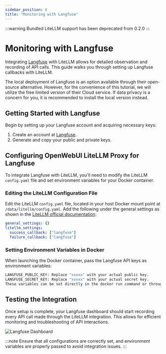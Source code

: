 ```yaml
---
sidebar_position: 6
title: "Monitoring with Langfuse"
---
```


:::warning
Bundled LiteLLM support has been deprecated from 0.2.0
:::

# Monitoring with Langfuse

Integrating [Langfuse](https://cloud.langfuse.com) with LiteLLM allows for detailed observation and recording of API calls.
This guide walks you through setting up Langfuse callbacks with LiteLLM.

The local deployment of Langfuse is an option available through their open-source alternative. However, for the convenience of this tutorial, we will utilize the free limited version of their Cloud service. If data privacy is a concern for you, it is recommended to install the local version instead.

## Getting Started with Langfuse

Begin by setting up your Langfuse account and acquiring necessary keys:

1. Create an account at [Langfuse](https://cloud.langfuse.com/auth/sign-up).
2. Generate and copy your public and private keys.

## Configuring OpenWebUI LiteLLM Proxy for Langfuse

To integrate Langfuse with LiteLLM, you'll need to modify the LiteLLM `config.yaml` file and set environment variables for your Docker container.

### Editing the LiteLLM Configuration File

Edit the LiteLLM `config.yaml` file, located in your host Docker mount point at `/data/litellm/config.yaml`.
Add the following under the general settings as shown in the [LiteLLM official documentation](https://litellm.vercel.app/docs/observability/langfuse_integration):

```yaml
general_settings: {}
litellm_settings:
  success_callback: ["langfuse"]
  failure_callback: ["langfuse"]
```

### Setting Environment Variables in Docker

When launching the Docker container, pass the Langfuse API keys as environment variables:

```bash
LANGFUSE_PUBLIC_KEY: Replace "xxxxx" with your actual public key.
LANGFUSE_SECRET_KEY: Replace "xxxxx" with your actual secret key.
These variables can be set directly in the docker run command or through a Docker Compose YAML file.
```

## Testing the Integration

Once setup is complete, your Langfuse dashboard should start recording every API call made through the LiteLLM integration. This allows for efficient monitoring and troubleshooting of API interactions.

![Langfuse Dashboard](/img/tutorial_langfuse.png)

:::note
Ensure that all configurations are correctly set, and environment variables are properly passed to avoid integration issues.
:::
